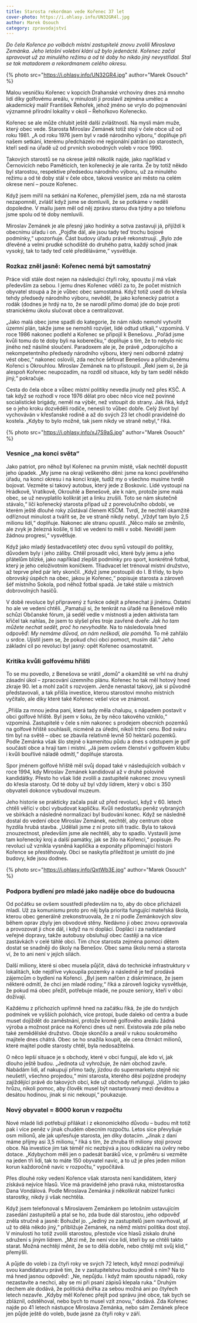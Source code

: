 ```yaml
---
title: Starosta rekordman vede Kořenec 37 let
cover-photo: https://i.ohlasy.info/UN32GR4l.jpg
author: Marek Osouch
category: zpravodajství
---
```


*Do čela Kořence po volbách místní zastupitelé znovu zvolili Miroslava Zemánka. Jeho letošní volební klání už bylo jedenácté. Kořenec začal spravovat už za minulého režimu a od té doby ho nikdo jiný nevystřídal. Stal se tak matadorem a rekordmanem celého okresu.*

{% photo src="https://i.ohlasy.info/UN32GR4.jpg" author="Marek Osouch" %}

Malou vesničku Kořenec v kopcích Drahanské vrchoviny dnes zná mnoho lidí díky golfovému areálu, v minulosti ji proslavil zejména umělec a akademický malíř František Řehořek, jehož jméno se vrylo do pojmenování významné přírodní lokality v okolí – Řehořkovo Kořenecko.

Kořenec se ale může chlubit ještě další zvláštností. Na mysli mám muže, který obec vede. Starosta Miroslav Zemánek totiž stojí v čele obce už od roku 1981. „A od roku 1976 jsem byl v radě národního výboru,“ doplňuje při našem setkání, kterému předcházelo mé regionální pátrání po starostech, kteří sedí na úřadě už od prvních svobodných voleb v roce 1990.

Takových starostů se na okrese ještě několik najde, jako například v Černovicích nebo Paměticích, ten kořenecký je ale rarita. Že by totiž někdo byl starostou, respektive předsedou národního výboru, už za minulého režimu a od té doby stál v čele obce, taková vesnice ani město na celém okrese není – pouze Kořenec.

Když jsem mířil na setkání na Kořenec, přemýšlel jsem, zda na mě starosta nezapomněl, zvlášť když jsme se domluvili, že se potkáme v neděli dopoledne. V mailu jsem měl od něj zprávu starou dva týdny a po telefonu jsme spolu od té doby nemluvili.

Miroslav Zemánek je ale přesný jako hodinky a sotva zastavuji já, přijíždí k obecnímu úřadu i on. „Pojďte dál, ale jsou tady teď trochu bojové podmínky,“ upozorňuje. Část budovy úřadu právě rekonstruují. „Bylo zde dřevěné a velmi prudké schodiště do druhého patra, každý schod jinak vysoký, tak to tady teď celé předěláváme,“ vysvětluje.

### Rozkaz zněl jasně: Kořenec nemá být samostatný

Práce vidí stále dost nejen na následující čtyři roky, spoustu jí má však především za sebou. I jemu dnes Kořenec vděčí za to, že počet místních obyvatel stoupá a že je vůbec obec samostatná. Když totiž usedl do křesla tehdy předsedy národního výboru, nevěděl, že jako kořenecký patriot a rodák (dodnes je hrdý na to, že se narodil přímo doma) jde do boje proti stranickému úkolu slučovat obce a centralizovat.

„Jako malá obec jsme spadli do kategorie, že nám nikdo nemohl vytvořit územní plán, takže jsme se nemohli rozvíjet, lidé odtud utíkali,“ vzpomíná. V roce 1986 nakonec podlehl a Kořenec se připojil k Benešovu. „Pořád jsme kvůli tomu do té doby byli na koberečku,“ doplňuje s tím, že to nebylo nic jiného než násilné sloučení. Paradoxem ale je, že právě „odporujícího a nekompetentního předsedy národního výboru, který není odborně zdatný vést obec,“ nakonec oslovili, zda nechce šéfovat Benešovu a přidruženému Kořenci s Okrouhlou. Miroslav Zemánek na to přistoupil. „Řekl jsem si, že já alespoň Kořenec neupozadím, na rozdíl od situace, kdy by tam seděl někdo jiný,“ pokračuje.

Cesta do čela obce a vůbec místní politiky nevedla jinudy než přes KSČ. A tak když se rozhodl v roce 1976 dělat pro obec něco více než povinné socialistické brigády, neměl na výběr, než vstoupit do strany. Jak říká, když se o jeho kroku dozvěděli rodiče, nenesli to vůbec dobře. Celý život byl vychováván v křesťanské rodině a až do svých 23 let chodil pravidelně do kostela. „Kdyby to bylo možné, tak jsem nikdy ve straně nebyl,“ říká.

{% photo src="https://i.ohlasy.info/xJ7S9aS.jpg" author="Marek Osouch" %}

### Vesnice „na konci světa“

Jako patriot, pro něhož byl Kořenec na prvním místě, však nechtěl dopustit jeho úpadek. „My jsme na okraji veškerého dění: jsme na konci pověřeného úřadu, na konci okresu i na konci kraje, tudíž my o všechno musíme tvrdě bojovat. Vezměte si takový autobus, který jede z Boskovic. Lidé vystoupí na Hrádkově, Vratíkově, Okrouhlé a Benešově, ale k nám, protože jsme malá obec, se už nevyplatilo kolikrát jet a linku zrušili. Toto se nám skutečně stávalo,“ líčí kořenecký starosta případ už z porevolučního období, ve kterém ještě dlouhé roky zůstával členem KSČM. Tvrdí, že nechtěl okamžitě odříznout minulost a tvářit se, že ve straně nikdy nebyl. „Vždyť tam bylo 2,5 milionu lidí,“ doplňuje. Nakonec ale stranu opustil. „Něco málo se změnilo, ale zvyk je železná košile, ti lidi ve vedení to měli v sobě. Neviděl jsem žádnou progresi,“ vysvětluje.

Když jako mladý šestadvacetiletý otec dvou synů vstoupil do politiky, důvodem byly i jeho záliby. Chtěl prosadit věci, které byly jemu a jeho přátelům blízké, jako například zlepšit podmínky pro sport, konkrétně fotbal, který je jeho celoživotním koníčkem. Třiadvacet let trénoval místní družstvo, až teprve před pár lety skončil. „Když jsme postoupili do I. B třídy, to bylo obrovský úspěch na obec, jakou je Kořenec,“ popisuje starosta a zároveň šéf místního Sokola, pod něhož fotbal spadá. Je také stále u místních dobrovolných hasičů.

V době revoluce byl připravený z funkce odejít a přenechat ji jinému. Ostatní ho ale ve vedení chtěli. „Pamatuji si, že tenkrát na úřadě na Benešově mělo schůzi Občanské fórum, já seděl vedle v místnosti a jeden aktivista tam křičel tak nahlas, že jsem to slyšel přes troje zavřené dveře: *Jak ho tam můžete nechat sedět, proč ho nevyhodíte.* Na to následovala hned odpověď: *My nemáme důvod, on nám neškodí, ale pomáhá.* To mě zahřálo u srdce. Ujistil jsem se, že pokud chci obci pomoct, musím dál.“ Jeho základní cíl po revoluci byl jasný: opět Kořenec osamostatnit.

### Kritika kvůli golfovému hřišti

To se mu povedlo, z Benešova se vrátil „domů“ a okamžitě se vrhl na druhý zásadní úkol – zpracování územního plánu. Kořenec ho tak měl hotový hned zkraje 90. let a mohl začít s rozvojem. Jenže nenastal takový, jak si původně představovali, a tak přišla investice, kterou starostovi mnoho místních vyčítalo, ale díky které také Kořenec vešel více ve známost.

„Přišla za mnou jedna paní, která tady měla chalupu, s nápadem postavit v obci golfové hřiště. Byl jsem v šoku, že by něco takového vzniklo,“ vzpomíná. Zastupitelé v čele s ním nakonec s prodejem obecních pozemků na golfové hřiště souhlasili, nicméně za úřední, nikoli tržní cenu. Bod sváru tím byl na světě – obec se zbavila relativně levně 50 hektarů pozemků. Podle Zemánka však šlo stejně o kamenitou půdu a dnes s odstupem je golf součástí obce a hrají tam i místní. „Já jsem ovšem členství v golfovém klubu i kvůli bouřlivé náladě odmítl,“ doplňuje starosta.

Spor jménem golfové hřiště měl svůj dopad také v následujících volbách v roce 1994, kdy Miroslav Zemánek kandidoval až v druhé polovině kandidátky. Přesto ho však lidé zvolili a zastupitelé nakonec znovu vynesli do křesla starosty. Od té doby už byl vždy lídrem, který v obci s 350 obyvateli dokonce vybudoval muzeum.

Jeho historie se prakticky začala psát už před revolucí, když v 60. letech chtěli věřící v obci vybudovat kapličku. Kvůli nedostatku peněz vybraných ve sbírkách a následné normalizaci byl budování konec. Když se následně dostal do vedení obce Miroslav Zemánek, nechtěl, aby centrum obce hyzdila hrubá stavba. „Udělali jsme z ní proto síň tradic. Byla to taková znouzectnost, především jsme ale nechtěli, aby to spadlo. Vystavili jsme tam kořenecký kroj a další památky, jak se žilo na Kořenci,“ popisuje. Po revoluci už vznikla vysněná kaplička a exponáty připomínající historii Kořence se přestěhovaly. Obci se naskytla příležitost je umístit do jiné budovy, kde jsou dodnes.

{% photo src="https://i.ohlasy.info/QxtWb3E.jpg" author="Marek Osouch" %}

### Podpora bydlení pro mladé jako naděje obce do budoucna

Od počátku se ovšem soustředí především na to, aby do obce přicházeli mladí. Už za komunismu proto pro něj byla priorita fungující mateřská škola, kterou obec generálně zrekonstruovala, že z ní podle Zemánkových slov během oprav zbyly jen obvodové stěny. Nedávno ji obec znovu opravovala a provozovat ji chce dál, i když na ni doplácí. Doplácí i za nadstandard veřejné dopravy, takže autobusy obsluhují obec častěji a na více zastávkách v celé táhlé obci. Tím chce starosta zejména pomoci dětem dostat se snadněji do školy na Benešov. Obec sama školu nemá a starosta ví, že to ani není v jejích silách.

Další miliony, které si obec musela půjčit, dává do technické infrastruktury v lokalitách, kde nejdříve vykoupila pozemky a následně je teď prodává zájemcům o bydlení na Kořenci. „Byl jsem nařčen z diskriminace, že jsem některé odmítl, že chci jen mladé rodiny,“ říká a zároveň logicky vysvětluje, že pokud má obec přežít, potřebuje mladé, ne pouze seniory, kteří v obci dožívají.

Každému z příchozích upřímně hned na začátku říká, že jde do tvrdých podmínek ve vyšších polohách, více protopí, bude daleko od centra a bude muset dojíždět do zaměstnání, protože kromě golfového areálu žádná výroba a možnost práce na Kořenci dnes už není. Existovala zde pila nebo také zemědělské družstvo. Oboje skončilo a areál v rukou soukromého majitele dnes chátrá. Obec se ho snažila koupit, ale cena čtrnáct milionů, které majitel podle starosty chtěl, byla nedosažitelná.

O něco lepší situace je s obchody, které v obci fungují, ale kdo ví, jak dlouho ještě budou. „Jednota už vyhrožuje, že nám obchod zavře. Nabádám lidi, ať nakupují přímo tady, jízdou do supermarketu stejně nic neušetří, všechno projedou,“ míní starosta, kterého děsí pojízdné prodejny zajíždějící právě do takových obcí, kde už obchody nefungují. „Vidím to jako hrůzu, nikoli pomoc, aby člověk musel být nastartovaný mezi devátou a desátou hodinou, jinak si nic nekoupí,“ poukazuje.  

### Nový obyvatel = 8000 korun v rozpočtu

Nové mladé lidi potřebují přilákat i z ekonomického důvodu – budou mít totiž pak i více peněz v jinak chudém obecním rozpočtu. Letos sice převyšuje osm milionů, ale jak upřesňuje starosta, jen díky dotacím. „Jinak z daní máme příjmy asi 3,5 milionu,“ říká s tím, že zhruba tři miliony stojí provoz obce. Na investice jim tak téměř nic nezbývá a jsou odkázáni na úvěry nebo dotace. „Kdybychom měli jen o padesát baráků více, v průměru si vezměte na jeden tři lidi, tak to máte 150 obyvatel navíc, a to už je přes jeden milion korun každoročně navíc v rozpočtu,“ vypočítává.

Přes dlouhé roky vedení Kořence však starosta není kandidátem, který získává nejvíce hlasů. Více má pravidelně jeho pravá ruka, místostarostka Dana Vondálová. Podle Miroslava Zemánka jí několikrát nabízel funkci starostky, nikdy ji však nechtěla. 

Když jsem telefonoval s Miroslavem Zemánkem po letošním ustavujícím zasedání zastupitelů a ptal se ho, zda bude dál starostou, jeho odpověď zněla stručně a jasně: Bohužel jo. „Jediný ze zastupitelů jsem navrhoval, ať už to dělá někdo jiný,“ přibližuje Zemánek, na němž místní politika dost stojí. V minulosti ho totiž zvolili starostou, přestože více hlasů získalo druhé sdružení s jiným lídrem. „Mrzí mě, že není více lidí, kteří by se chtěli takto starat. Možná nechtějí měnit, že se to dělá dobře, nebo chtějí mít svůj klid,“ přemýšlí.

A půjde do voleb i za čtyři roky ve svých 72 letech, když mnozí podmiňují svou kandidaturu právě tím, že v zastupitelstvu budou jedině s ním? Na to má hned jasnou odpověď: „Ne, nepůjdu. I když mám spoustu nápadů, roky nezastavíte a nechci, aby se mi při psaní zápisů klepala ruka.“ Druhým dechem ale dodává, že politická dvířka za sebou možná ani po čtyřech letech nezavře. „Kdyby měl Kořenec přejít pod správu jiné obce, tak bych se zbláznil, odstěhoval, nebo bych to musel vzít znovu,“ dodává. Zda Kořenec najde po 41 letech nástupce Miroslava Zemánka, nebo sám Zemánek přece jen půjde ještě do voleb, bude jasné za čtyři roky v září.
